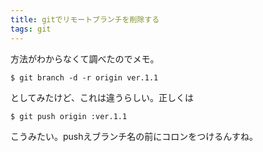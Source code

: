 ```yaml
---
title: gitでリモートブランチを削除する
tags: git
---
```


方法がわからなくて調べたのでメモ。

    $ git branch -d -r origin ver.1.1

としてみたけど、これは違うらしい。正しくは

    $ git push origin :ver.1.1

こうみたい。pushえブランチ名の前にコロンをつけるんすね。
